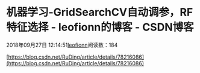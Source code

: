 
# 机器学习-GridSearchCV自动调参，RF特征选择 - leofionn的博客 - CSDN博客


2018年09月27日 12:14:51[leofionn](https://me.csdn.net/qq_36142114)阅读数：184


[https://blog.csdn.net/RuDing/article/details/78216086](https://blog.csdn.net/RuDing/article/details/78216086)

